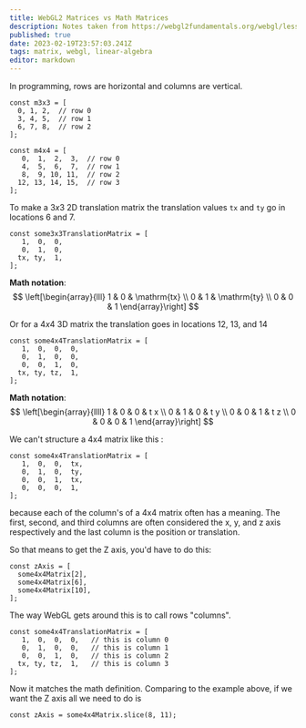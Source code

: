 ```yaml
---
title: WebGL2 Matrices vs Math Matrices
description: Notes taken from https://webgl2fundamentals.org/webgl/lessons/webgl-matrix-vs-math.html
published: true
date: 2023-02-19T23:57:03.241Z
tags: matrix, webgl, linear-algebra
editor: markdown
---
```


In programming, rows are horizontal and columns are vertical. 

```
const m3x3 = [
  0, 1, 2,  // row 0
  3, 4, 5,  // row 1
  6, 7, 8,  // row 2
];
 
const m4x4 = [
   0,  1,  2,  3,  // row 0 
   4,  5,  6,  7,  // row 1
   8,  9, 10, 11,  // row 2
  12, 13, 14, 15,  // row 3
];
```

To make a $3x3$ 2D translation matrix the translation values `tx` and `ty` go in locations 6 and 7.

```
const some3x3TranslationMatrix = [
   1,  0,  0,
   0,  1,  0,
  tx, ty,  1,
];
```
**Math notation**:
$$
\left[\begin{array}{lll}
1 & 0 & \mathrm{tx} \\
0 & 1 & \mathrm{ty} \\
0 & 0 & 1
\end{array}\right]
$$

Or for a $4x4$ 3D matrix the translation goes in locations 12, 13, and 14

```
const some4x4TranslationMatrix = [
   1,  0,  0,  0,
   0,  1,  0,  0,
   0,  0,  1,  0,
  tx, ty, tz,  1,
];
```
**Math notation**:
$$
\left[\begin{array}{llll}
1 & 0 & 0 & t x \\
0 & 1 & 0 & t y \\
0 & 0 & 1 & t z \\
0 & 0 & 0 & 1
\end{array}\right]
$$

We can't structure a 4x4 matrix like this :
```
const some4x4TranslationMatrix = [
   1,  0,  0,  tx,
   0,  1,  0,  ty,
   0,  0,  1,  tx,
   0,  0,  0,  1,
];
```
because each of the column's of a 4x4 matrix often has a meaning. The first, second, and third columns are often considered the x, y, and z axis respectively and the last column is the position or translation.

So that means to get the Z axis, you'd have to do this:

```
const zAxis = [
  some4x4Matrix[2],
  some4x4Matrix[6],
  some4x4Matrix[10],
];
```

The way WebGL gets around this is to call rows "columns".

```
const some4x4TranslationMatrix = [
   1,  0,  0,  0,   // this is column 0
   0,  1,  0,  0,   // this is column 1
   0,  0,  1,  0,   // this is column 2
  tx, ty, tz,  1,   // this is column 3
];
```

Now it matches the math definition. Comparing to the example above, if we want the Z axis all we need to do is 
```
const zAxis = some4x4Matrix.slice(8, 11);
```

